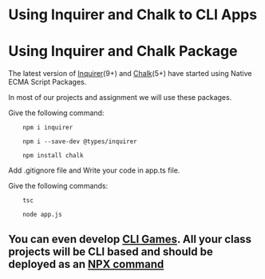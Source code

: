 # Using Inquirer and Chalk to CLI Apps

# Using Inquirer and Chalk Package

The latest version of [Inquirer](https://github.com/SBoudrias/Inquirer.js/)(9+) and [Chalk](https://github.com/chalk/chalk)(5+) have started using Native ECMA Script Packages. 

In most of our projects and assignment we will use these packages.

Give the following command:

        npm i inquirer

        npm i --save-dev @types/inquirer

        npm install chalk

Add .gitignore file and Write your code in app.ts file.

Give the following commands:

        tsc

        node app.js

## You can even develop [CLI Games](https://www.youtube.com/watch?v=_oHByo8tiEY). All your class projects will be CLI based and should be deployed as an [NPX command](https://blog.deepgram.com/npx-script/)